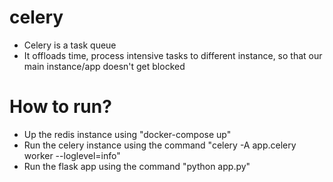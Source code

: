 # celery
- Celery is a task queue
- It offloads time, process intensive tasks to different instance, so that our main instance/app doesn't get blocked


# How to run?
- Up the redis instance using "docker-compose up"
- Run the celery instance using the command "celery -A app.celery worker --loglevel=info"
- Run the flask app using the command "python app.py"